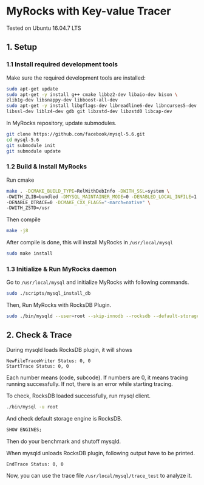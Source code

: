 # MyRocks with Key-value Tracer

Tested on Ubuntu 16.04.7 LTS

## 1. Setup

### 1.1 Install required development tools

Make sure the required development tools are installed:

```sh 
sudo apt-get update 
sudo apt-get -y install g++ cmake libbz2-dev libaio-dev bison \
zlib1g-dev libsnappy-dev libboost-all-dev
sudo apt-get -y install libgflags-dev libreadline6-dev libncurses5-dev \
libssl-dev liblz4-dev gdb git libzstd-dev libzstd0 libcap-dev
```

In MyRocks repository, update submodules.

```sh
git clone https://github.com/facebook/mysql-5.6.git
cd mysql-5.6
git submodule init
git submodule update
```

### 1.2 Build & Install MyRocks

Run cmake 

```sh
make . -DCMAKE_BUILD_TYPE=RelWithDebInfo -DWITH_SSL=system \
-DWITH_ZLIB=bundled -DMYSQL_MAINTAINER_MODE=0 -DENABLED_LOCAL_INFILE=1 \
-DENABLE_DTRACE=0 -DCMAKE_CXX_FLAGS="-march=native" \
-DWITH_ZSTD=/usr
```

Then compile

```sh
make -j8
```

After compile is done, this will install MyRocks in `/usr/local/mysql`

```sh
sudo make install
```


### 1.3 Initialize & Run MyRocks daemon

Go to `/usr/local/mysql` and initialize MyRocks with following commands.

```sh
sudo ./scripts/mysql_install_db
```

Then, Run MyRocks with RocksDB Plugin.

```sh
sudo ./bin/mysqld --user=root --skip-innodb --rocksdb --default-storage-engine=rocksdb --default-tmp-storage-engine=MyISAM
```

## 2. Check & Trace

During mysqld loads RocksDB plugin, it will shows

```
NewFileTraceWriter Status: 0, 0
StartTrace Status: 0, 0
```

Each number means (code, subcode).
If numbers are 0, it means tracing running successfully.
If not, there is an error while starting tracing.


To check, RocksDB loaded successfully, run mysql client.

```sh
./bin/mysql -u root
```

And check default storage engine is RocksDB.

```SQL
SHOW ENGINES;
```

Then do your benchmark and shutoff mysqld.

When mysqld unloads RocksDB plugin, following output have to be printed.

```
EndTrace Status: 0, 0
```

Now, you can use the trace file `/usr/local/mysql/trace_test` to analyze it.
